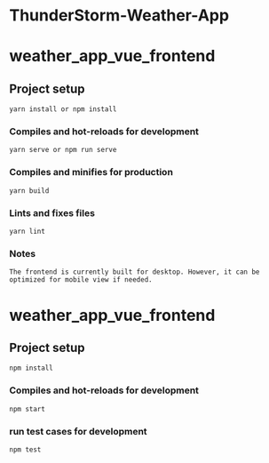 # ThunderStorm-Weather-App

# weather_app_vue_frontend

## Project setup
```
yarn install or npm install
```

### Compiles and hot-reloads for development
```
yarn serve or npm run serve
```

### Compiles and minifies for production
```
yarn build
```

### Lints and fixes files
```
yarn lint
```

### Notes
```
The frontend is currently built for desktop. However, it can be optimized for mobile view if needed.
```

# weather_app_vue_frontend

## Project setup
```
npm install
```
### Compiles and hot-reloads for development
```
npm start
```

### run test cases for development
```
npm test
```